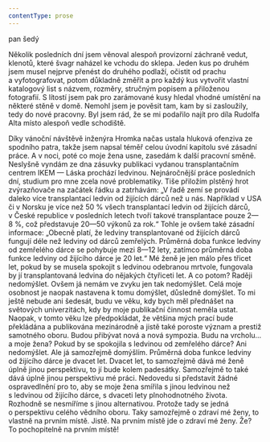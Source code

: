 ```yaml
---
contentType: prose
---
```


<section>

pan šedý

Několik posledních dní jsem věnoval alespoň provizorní záchraně vedut, klenotů, které švagr naházel ke vchodu do sklepa. Jeden kus po druhém jsem musel nejprve přenést do druhého podlaží, očistit od prachu a vyfotografovat, potom důkladně změřit a pro každý kus vytvořit vlastní katalogový list s názvem, rozměry, stručným popisem a přiloženou fotografií. S lítostí jsem pak pro zarámované kusy hledal vhodné umístění na některé stěně v domě. Nemohl jsem je pověsit tam, kam by si zasloužily, tedy do nové pracovny. Byl jsem rád, že se mi podařilo najít pro díla Rudolfa Alta místo alespoň vedle schodiště.

Díky vánoční návštěvě inženýra Hromka načas ustala hluková ofenziva ze spodního patra, takže jsem napsal téměř celou úvodní kapitolu své zásadní práce. A v noci, poté co moje žena usne, zasedám k další pracovní směně. Neslyšně vyndám ze dna zásuvky publikaci vydanou transplantačním centrem IKEM — Láska prochází ledvinou. Nejnáročnější práce posledních dní, studium pro mne zcela nové problematiky. Tiše přiložím plstěný hrot zvýrazňovače na začátek řádku a zatrhávám: „V řadě zemí se provádí daleko více transplantací ledvin od žijících dárců než u nás. Například v USA či v Norsku je více než 50 % všech transplantací ledvin od žijících dárců, v České republice v posledních letech tvoří takové transplantace pouze 2—8 %, což představuje 20—50 výkonů za rok.“ Tohle je ovšem také zásadní informace: „Obecně platí, že ledviny transplantované od žijících dárců fungují déle než ledviny od dárců zemřelých. Průměrná doba funkce ledviny od zemřelého dárce se pohybuje mezi 8—12 lety, zatímco průměrná doba funkce ledviny od žijícího dárce je 20 let.“ Mé ženě je jen málo přes třicet let, pokud by se musela spokojit s ledvinou odebranou mrtvole, fungovala by jí transplantovaná ledvina do nějakých čtyřiceti let. A co potom? Raději nedomýšlet. Ovšem já nemám ve zvyku jen tak nedomýšlet. Celá moje osobnost je naopak nastavena k tomu domýšlet, důsledně domýšlet. To mi ještě nebude ani šedesát, budu ve věku, kdy bych měl přednášet na světových univerzitách, kdy by moje publikační činnost neměla ustat. Naopak, v tomto věku lze předpokládat, že většina mých prací bude překládána a publikována mezinárodně a jistě také poroste význam a prestiž samotného oboru. Budou přibývat nová a nová sympozia. Budu na vrcholu… a moje žena? Pokud by se spokojila s ledvinou od zemřelého dárce? Ani nedomýšlet. Ale já samozřejmě domýšlím. Průměrná doba funkce ledviny od žijícího dárce je dvacet let. Dvacet let, to samozřejmě dává mé ženě úplně jinou perspektivu, to jí bude kolem padesátky. Samozřejmě to také dává úplně jinou perspektivu mé práci. Nedovedu si představit žádné ospravedlnění pro to, aby se moje žena smířila s jinou ledvinou než s ledvinou od žijícího dárce, s dvaceti lety plnohodnotného života. Rozhodně se nesmíříme s jinou alternativou. Protože tady se jedná o perspektivu celého vědního oboru. Taky samozřejmě o zdraví mé ženy, to vlastně na prvním místě. Jistě. Na prvním místě jde o zdraví mé ženy. Že? To pochopitelně na prvním místě!

</section>
